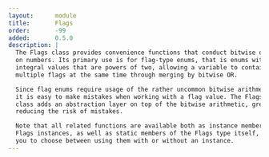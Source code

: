 ```yaml
---
layout:      module
title:       Flags
order:       -99
added:       0.5.0
description: |
  The Flags class provides convenience functions that conduct bitwise operations
  on numbers. Its primary use is for flag-type enums, that is enums with
  integral values that are powers of two, allowing a variable to contain
  multiple flags at the same time through merging by bitwise OR.

  Since flag enums require usage of the rather uncommon bitwise arithmetic,
  it is easy to make mistakes when working with a flag value. The Flags
  class adds an abstraction layer on top of the bitwise arithmetic, greatly
  reducing the risk of mistakes.

  Note that all related functions are available both as instance members of
  Flags instances, as well as static members of the Flags type itself, allowing
  you to choose between using them with or without an instance.
---
```

